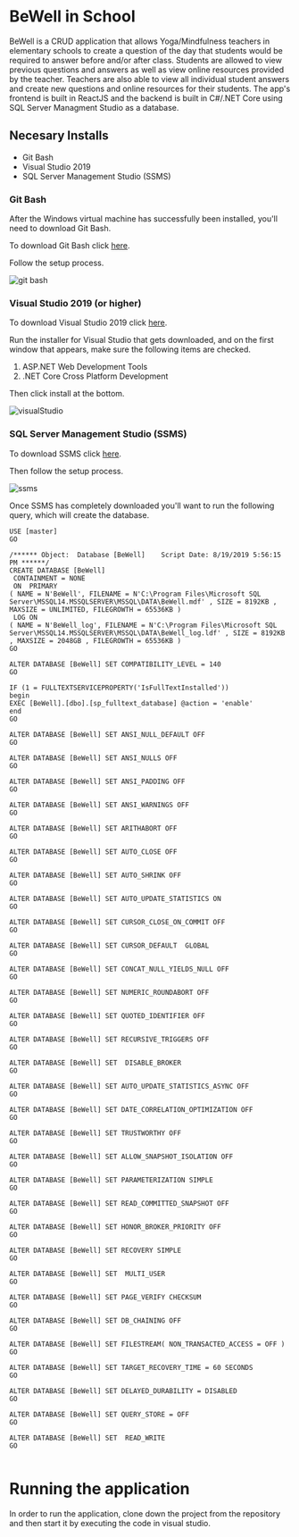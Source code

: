 # BeWell in School

BeWell is a CRUD application that allows Yoga/Mindfulness teachers in elementary schools to create a question of the day that students would be required to answer before and/or after class. Students are allowed to view previous questions and answers as well as view online resources provided by the teacher. Teachers are also able to view all individual student answers and create new questions and online resources for their students. The app's frontend is built in ReactJS and the backend is built in C#/.NET Core using SQL Server Managment Studio as a database. 

## Necesary Installs

- Git Bash
- Visual Studio 2019
- SQL Server Management Studio (SSMS)

### Git Bash
After the Windows virtual machine has successfully been installed, you'll need to download Git Bash.

To download Git Bash click <a href="https://gitforwindows.org" >here</a>.

Follow the setup process.

![git bash](./ClientApp/src/img/gitBash.png)

### Visual Studio 2019 (or higher)

To download Visual Studio 2019 click <a href="https://visualstudio.microsoft.com/downloads/">here</a>. 

Run the installer for Visual Studio that gets downloaded, and on the first window that appears, make sure the following items are checked.

1. ASP.NET Web Development Tools
2. .NET Core Cross Platform Development

Then click install at the bottom.

![visualStudio](./ClientApp/src/img/visualStudio.png)

### SQL Server Management Studio (SSMS)

To download SSMS click <a href="https://docs.microsoft.com/en-us/sql/ssms/download-sql-server-management-studio-ssms?view=sql-server-2017">here</a>. 

Then follow the setup process.

![ssms](./ClientApp/src/img/ssmsPic.png)

Once SSMS has completely downloaded you'll want to run the following query, which will create the database. 

```
USE [master]
GO

/****** Object:  Database [BeWell]    Script Date: 8/19/2019 5:56:15 PM ******/
CREATE DATABASE [BeWell]
 CONTAINMENT = NONE
 ON  PRIMARY 
( NAME = N'BeWell', FILENAME = N'C:\Program Files\Microsoft SQL Server\MSSQL14.MSSQLSERVER\MSSQL\DATA\BeWell.mdf' , SIZE = 8192KB , MAXSIZE = UNLIMITED, FILEGROWTH = 65536KB )
 LOG ON 
( NAME = N'BeWell_log', FILENAME = N'C:\Program Files\Microsoft SQL Server\MSSQL14.MSSQLSERVER\MSSQL\DATA\BeWell_log.ldf' , SIZE = 8192KB , MAXSIZE = 2048GB , FILEGROWTH = 65536KB )
GO

ALTER DATABASE [BeWell] SET COMPATIBILITY_LEVEL = 140
GO

IF (1 = FULLTEXTSERVICEPROPERTY('IsFullTextInstalled'))
begin
EXEC [BeWell].[dbo].[sp_fulltext_database] @action = 'enable'
end
GO

ALTER DATABASE [BeWell] SET ANSI_NULL_DEFAULT OFF 
GO

ALTER DATABASE [BeWell] SET ANSI_NULLS OFF 
GO

ALTER DATABASE [BeWell] SET ANSI_PADDING OFF 
GO

ALTER DATABASE [BeWell] SET ANSI_WARNINGS OFF 
GO

ALTER DATABASE [BeWell] SET ARITHABORT OFF 
GO

ALTER DATABASE [BeWell] SET AUTO_CLOSE OFF 
GO

ALTER DATABASE [BeWell] SET AUTO_SHRINK OFF 
GO

ALTER DATABASE [BeWell] SET AUTO_UPDATE_STATISTICS ON 
GO

ALTER DATABASE [BeWell] SET CURSOR_CLOSE_ON_COMMIT OFF 
GO

ALTER DATABASE [BeWell] SET CURSOR_DEFAULT  GLOBAL 
GO

ALTER DATABASE [BeWell] SET CONCAT_NULL_YIELDS_NULL OFF 
GO

ALTER DATABASE [BeWell] SET NUMERIC_ROUNDABORT OFF 
GO

ALTER DATABASE [BeWell] SET QUOTED_IDENTIFIER OFF 
GO

ALTER DATABASE [BeWell] SET RECURSIVE_TRIGGERS OFF 
GO

ALTER DATABASE [BeWell] SET  DISABLE_BROKER 
GO

ALTER DATABASE [BeWell] SET AUTO_UPDATE_STATISTICS_ASYNC OFF 
GO

ALTER DATABASE [BeWell] SET DATE_CORRELATION_OPTIMIZATION OFF 
GO

ALTER DATABASE [BeWell] SET TRUSTWORTHY OFF 
GO

ALTER DATABASE [BeWell] SET ALLOW_SNAPSHOT_ISOLATION OFF 
GO

ALTER DATABASE [BeWell] SET PARAMETERIZATION SIMPLE 
GO

ALTER DATABASE [BeWell] SET READ_COMMITTED_SNAPSHOT OFF 
GO

ALTER DATABASE [BeWell] SET HONOR_BROKER_PRIORITY OFF 
GO

ALTER DATABASE [BeWell] SET RECOVERY SIMPLE 
GO

ALTER DATABASE [BeWell] SET  MULTI_USER 
GO

ALTER DATABASE [BeWell] SET PAGE_VERIFY CHECKSUM  
GO

ALTER DATABASE [BeWell] SET DB_CHAINING OFF 
GO

ALTER DATABASE [BeWell] SET FILESTREAM( NON_TRANSACTED_ACCESS = OFF ) 
GO

ALTER DATABASE [BeWell] SET TARGET_RECOVERY_TIME = 60 SECONDS 
GO

ALTER DATABASE [BeWell] SET DELAYED_DURABILITY = DISABLED 
GO

ALTER DATABASE [BeWell] SET QUERY_STORE = OFF
GO

ALTER DATABASE [BeWell] SET  READ_WRITE 
GO


```
# Running the application
In order to run the application, clone down the project from the repository and then start it by executing the code in visual studio.